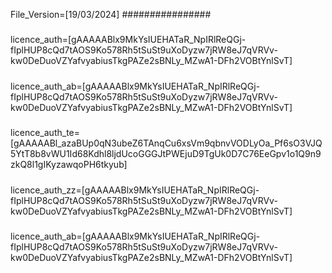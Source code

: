 File_Version=[19/03/2024]
################
#####
licence_auth=[gAAAAABlx9MkYsIUEHATaR_NpIRlReQGj-fIplHUP8cQd7tAOS9Ko578Rh5tSuSt9uXoDyzw7jRW8eJ7qVRVv-kw0DeDuoVZYafvyabiusTkgPAZe2sBNLy_MZwA1-DFh2VOBtYnlSvT]
#####
licence_auth_ab=[gAAAAABlx9MkYsIUEHATaR_NpIRlReQGj-fIplHUP8cQd7tAOS9Ko578Rh5tSuSt9uXoDyzw7jRW8eJ7qVRVv-kw0DeDuoVZYafvyabiusTkgPAZe2sBNLy_MZwA1-DFh2VOBtYnlSvT]
#####
licence_auth_te=[gAAAAABl_azaBUp0qN3ubeZ6TAnqCu6xsVm9qbnvVODLyOa_Pf6sO3VJQ5YtT8b8vWU1Id68Kdhl8ljdUcoGGGJtPWEjuD9TgUk0D7C76EeGpv1o1Q9n9zkQ8l1gIKyzawqoPH6tkyub]
#####
licence_auth_zz=[gAAAAABlx9MkYsIUEHATaR_NpIRlReQGj-fIplHUP8cQd7tAOS9Ko578Rh5tSuSt9uXoDyzw7jRW8eJ7qVRVv-kw0DeDuoVZYafvyabiusTkgPAZe2sBNLy_MZwA1-DFh2VOBtYnlSvT]
#####
licence_auth_ab=[gAAAAABlx9MkYsIUEHATaR_NpIRlReQGj-fIplHUP8cQd7tAOS9Ko578Rh5tSuSt9uXoDyzw7jRW8eJ7qVRVv-kw0DeDuoVZYafvyabiusTkgPAZe2sBNLy_MZwA1-DFh2VOBtYnlSvT]


